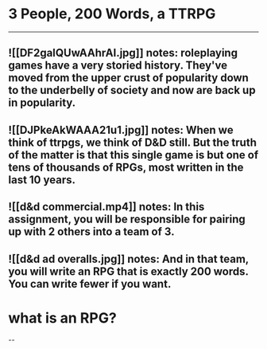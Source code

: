 # 3 People, 200 Words, a TTRPG
---
![[DF2gaIQUwAAhrAI.jpg]]
notes: roleplaying games have a very storied history. They've moved from the upper crust of popularity down to the underbelly of society and now are back up in popularity.
---
![[DJPkeAkWAAA21u1.jpg]]
notes: When we think of ttrpgs, we think of D&D still. But the truth of the matter is that this single game is but one of tens of thousands of RPGs, most written in the last 10 years.
--
![[d&d commercial.mp4]]
notes: In this assignment, you will be responsible for pairing up with 2 others into a team of 3.
--
![[d&d ad overalls.jpg]]
notes: And in that team, you will write an RPG that is exactly 200 words. You can write fewer if you want. 
---
# what is an RPG?
--
